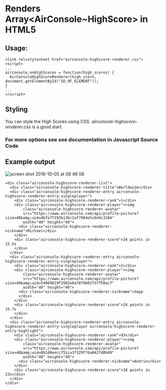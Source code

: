 # Renders Array&lt;AirConsole~HighScore&gt; in HTML5

## Usage:

```
<link rel=stylesheet href="airconsole-highscore-renderer.css">
<script>
...
airconsole.onHighScores = function(high_scores) {
  AirConsoleHighScoreRenderer(high_score, document.getElementById("ID_OF_ELEMENT"));
}
...
</script>
```

## Styling

You can style the High Scores using CSS.
_airconsole-highscore-renderer.css_ is a good start.

### For more options see see documentation in Javascript Source Code

## Example output

![screen shot 2016-10-05 at 08 46 06](https://cloud.githubusercontent.com/assets/12496168/19103614/364e8d98-8ad8-11e6-979c-fef54ed5d79a.png)

```
<div class="airconsole-highscore-renderer-list">
  <div class="airconsole-highscore-renderer-title">Worldwide</div>
  <div class="airconsole-highscore-renderer-entry airconsole-highscore-renderer-entry-singleplayer">
    <div class="airconsole-highscore-renderer-rank">1</div>
    <div class="airconsole-highscore-renderer-player"><img
        class="airconsole-highscore-renderer-avatar"
        src="https://www.airconsole.com/api/profile-picture?size=40&amp;uid=4b7e77193b13bc2af7904e5c6d4c3184"
        width="40" height="40">
      <div class="airconsole-highscore-renderer-nickname">Michael</div>
    </div>
    <div class="airconsole-highscore-renderer-score">24 points in 15.5s
    </div>
  </div>
  <div class="airconsole-highscore-renderer-entry airconsole-highscore-renderer-entry-singleplayer">
    <div class="airconsole-highscore-renderer-rank">2</div>
    <div class="airconsole-highscore-renderer-player"><img
        class="airconsole-highscore-renderer-avatar"
        src="https://www.airconsole.com/api/profile-picture?size=40&amp;uid=54004819f29d2e0a78f9602f37f50ac7"
        width="40" height="40">
      <div class="airconsole-highscore-renderer-nickname">Sepp
      </div>
    </div>
    <div class="airconsole-highscore-renderer-score">24 points in 15.7s
    </div>
  </div>
  <div class="airconsole-highscore-renderer-entry airconsole-highscore-renderer-entry-singleplayer airconsole-highscore-renderer-entry-highlight">
    <div class="airconsole-highscore-renderer-rank">93</div>
    <div class="airconsole-highscore-renderer-player"><img
        class="airconsole-highscore-renderer-avatar"
        src="https://www.airconsole.com/api/profile-picture?size=40&amp;uid=0b1d0eecc751ca3f329f7da042fd8b49"
        width="40" height="40">
      <div class="airconsole-highscore-renderer-nickname">Andrin</div>
    </div>
    <div class="airconsole-highscore-renderer-score">18 points in 23s</div>
  </div>
</div>
```
